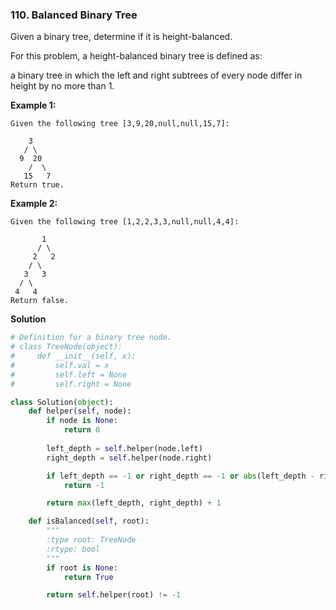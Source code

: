 ### 110. Balanced Binary Tree

Given a binary tree, determine if it is height-balanced.

For this problem, a height-balanced binary tree is defined as:

a binary tree in which the left and right subtrees of every node differ in height by no more than 1.

**Example 1:**
```
Given the following tree [3,9,20,null,null,15,7]:

    3
   / \
  9  20
    /  \
   15   7
Return true.
```

**Example 2:**
```
Given the following tree [1,2,2,3,3,null,null,4,4]:

       1
      / \
     2   2
    / \
   3   3
  / \
 4   4
Return false.
```

**Solution**
```Python
# Definition for a binary tree node.
# class TreeNode(object):
#     def __init__(self, x):
#         self.val = x
#         self.left = None
#         self.right = None

class Solution(object):
    def helper(self, node):
        if node is None:
            return 0
        
        left_depth = self.helper(node.left)
        right_depth = self.helper(node.right)

        if left_depth == -1 or right_depth == -1 or abs(left_depth - right_depth) > 1:
            return -1

        return max(left_depth, right_depth) + 1

    def isBalanced(self, root):
        """
        :type root: TreeNode
        :rtype: bool
        """
        if root is None:
            return True

        return self.helper(root) != -1
```